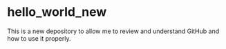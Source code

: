 # hello_world_new
This is a new depository to allow me to review and understand GitHub and how to use it properly.
